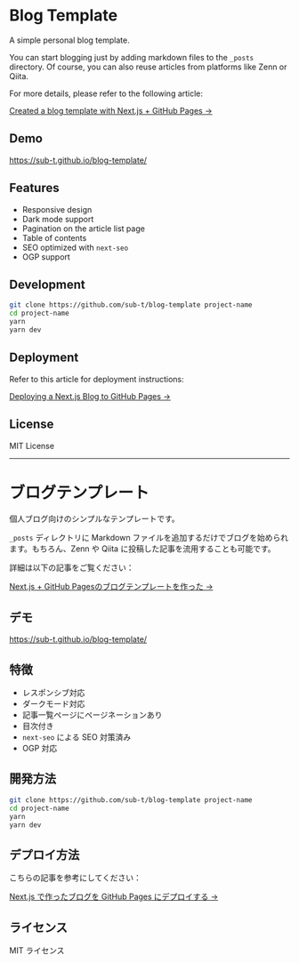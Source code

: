 # Blog Template

A simple personal blog template.

You can start blogging just by adding markdown files to the `_posts` directory. Of course, you can also reuse articles from platforms like Zenn or Qiita.

For more details, please refer to the following article:

[Created a blog template with Next.js + GitHub Pages →](https://zenn.dev/subt/articles/957bd5d01485e1)

## Demo

https://sub-t.github.io/blog-template/

## Features

- Responsive design  
- Dark mode support  
- Pagination on the article list page  
- Table of contents  
- SEO optimized with `next-seo`  
- OGP support  

## Development

```bash
git clone https://github.com/sub-t/blog-template project-name
cd project-name
yarn
yarn dev
```

## Deployment

Refer to this article for deployment instructions:

[Deploying a Next.js Blog to GitHub Pages →](https://jamband.github.io/blog/2021/08/deploy-nextjs-app-to-github-pages/)

## License

MIT License

---

# ブログテンプレート

個人ブログ向けのシンプルなテンプレートです。

`_posts` ディレクトリに Markdown ファイルを追加するだけでブログを始められます。もちろん、Zenn や Qiita に投稿した記事を流用することも可能です。

詳細は以下の記事をご覧ください：

[Next.js + GitHub Pagesのブログテンプレートを作った →](https://zenn.dev/subt/articles/957bd5d01485e1)

## デモ

https://sub-t.github.io/blog-template/

## 特徴

- レスポンシブ対応  
- ダークモード対応  
- 記事一覧ページにページネーションあり  
- 目次付き  
- `next-seo` による SEO 対策済み  
- OGP 対応  

## 開発方法

```bash
git clone https://github.com/sub-t/blog-template project-name
cd project-name
yarn
yarn dev
```

## デプロイ方法

こちらの記事を参考にしてください：

[Next.js で作ったブログを GitHub Pages にデプロイする →](https://jamband.github.io/blog/2021/08/deploy-nextjs-app-to-github-pages/)

## ライセンス

MIT ライセンス